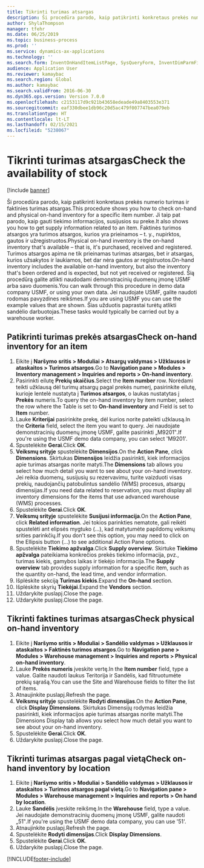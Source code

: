 ```yaml
---
title: Tikrinti turimas atsargas
description: Ši procedūra parodo, kaip patikrinti konkretaus prekės numerio turimas ir faktinies turimas atsargas.
author: ShylaThompson
manager: tfehr
ms.date: 06/25/2019
ms.topic: business-process
ms.prod: ''
ms.service: dynamics-ax-applications
ms.technology: ''
ms.search.form: InventOnHandItemListPage, SysQueryForm, InventDimParmFixed, InventSupply, DefaultDashboard, WHSInventPhysicalOnhand, WHSOnHand, InventOnhandItem
audience: Application User
ms.reviewer: kamaybac
ms.search.region: Global
ms.author: kamaybac
ms.search.validFrom: 2016-06-30
ms.dyn365.ops.version: Version 7.0.0
ms.openlocfilehash: c2153117d9c921b43658edeade49a8403553e371
ms.sourcegitcommit: eaf330dbee1db96c20d5ac479f007747bea079eb
ms.translationtype: HT
ms.contentlocale: lt-LT
ms.lasthandoff: 02/15/2021
ms.locfileid: "5238067"
---
```

# <a name="check-the-availability-of-stock"></a><span data-ttu-id="9d423-103">Tikrinti turimas atsargas</span><span class="sxs-lookup"><span data-stu-id="9d423-103">Check the availability of stock</span></span>

[!include [banner](../../includes/banner.md)]

<span data-ttu-id="9d423-104">Ši procedūra parodo, kaip patikrinti konkretaus prekės numerio turimas ir faktinies turimas atsargas.</span><span class="sxs-lookup"><span data-stu-id="9d423-104">This procedure shows you how to check on-hand and physical on-hand inventory for a specific item number.</span></span> <span data-ttu-id="9d423-105">Ji taip pat parodo, kaip gauti tiekimo informacijos, susijusios su preke.</span><span class="sxs-lookup"><span data-stu-id="9d423-105">It also shows you how to get supply information related to an item.</span></span> <span data-ttu-id="9d423-106">Faktinės turimos atsargos yra turimos atsargos, kurios yra prieinamos – t. y., nupirktos, gautos ir užregistruotos.</span><span class="sxs-lookup"><span data-stu-id="9d423-106">Physical on-hand inventory is the on-hand inventory that's available – that is, it's purchased, received and registered.</span></span> <span data-ttu-id="9d423-107">Turimos atsargos apima ne tik prieinamas turimas atsargas, bet ir atsargas, kurios užsakytos ir laukiamos, bet dar nėra gautos ar registruotos.</span><span class="sxs-lookup"><span data-stu-id="9d423-107">On-hand inventory includes the available on-hand inventory, but also the inventory that's been ordered and is expected, but not yet received or registered.</span></span> <span data-ttu-id="9d423-108">Šią procedūrą galite atlikti naudodami demonstracinių duomenų įmonę USMF arba savo duomenis.</span><span class="sxs-lookup"><span data-stu-id="9d423-108">You can walk through this procedure in demo data company USMF, or using your own data.</span></span> <span data-ttu-id="9d423-109">Jei naudojate USMF, galite naudoti rodomas pavyzdines reikšmes.</span><span class="sxs-lookup"><span data-stu-id="9d423-109">If you are using USMF you can use the example values that are shown.</span></span> <span data-ttu-id="9d423-110">Šias užduotis paprastai turėtų atlikti sandėlio darbuotojas.</span><span class="sxs-lookup"><span data-stu-id="9d423-110">These tasks would typically be carried out by a warehouse worker.</span></span>


## <a name="check-on-hand-inventory-for-an-item"></a><span data-ttu-id="9d423-111">Patikrinti turimas prekės atsargas</span><span class="sxs-lookup"><span data-stu-id="9d423-111">Check on-hand inventory for an item</span></span>
1. <span data-ttu-id="9d423-112">Eikite į **Naršymo sritis > Moduliai > Atsargų valdymas > Užklausos ir ataskaitos > Turimos atsargos**.</span><span class="sxs-lookup"><span data-stu-id="9d423-112">Go to **Navigation pane > Modules > Inventory management > Inquiries and reports > On-hand inventory**.</span></span>
2. <span data-ttu-id="9d423-113">Pasirinkti eilutę **Prekių skaičius**.</span><span class="sxs-lookup"><span data-stu-id="9d423-113">Select the **Item number** row.</span></span> <span data-ttu-id="9d423-114">Norėdami teikti užklausą dėl turimų atsargų pagal prekės numerį, pasirinkite eilutę, kurioje lentelė nustatyta į **Turimos atsargos**, o laukas nustatytas į **Prekės** numeris.</span><span class="sxs-lookup"><span data-stu-id="9d423-114">To query the on-hand inventory by item number, select the row where the Table is set to **On-hand inventory** and Field is set to **Item** number.</span></span>
3. <span data-ttu-id="9d423-115">Lauke **Kriterijai** pasirinkite prekę, dėl kurios norite pateikti užklausą.</span><span class="sxs-lookup"><span data-stu-id="9d423-115">In the **Criteria** field, select the item you want to query.</span></span> <span data-ttu-id="9d423-116">Jei naudojate demonstracinių duomenų įmonę USMF, galite pasirinkti „M9201‟.</span><span class="sxs-lookup"><span data-stu-id="9d423-116">If you're using the USMF demo data company, you can select 'M9201'.</span></span>  
4. <span data-ttu-id="9d423-117">Spustelėkite **Gerai**.</span><span class="sxs-lookup"><span data-stu-id="9d423-117">Click **OK**.</span></span>
5. <span data-ttu-id="9d423-118">**Veiksmų srityje** spustelėkite **Dimensijos**.</span><span class="sxs-lookup"><span data-stu-id="9d423-118">On the **Action Pane**, click **Dimensions**.</span></span> <span data-ttu-id="9d423-119">Skirtukas **Dimensijos** leidžia pasirinkti, kiek informacijos apie turimas atsargas norite matyti.</span><span class="sxs-lookup"><span data-stu-id="9d423-119">The **Dimensions** tab allows you select how much detail you want to see about your on-hand inventory.</span></span> <span data-ttu-id="9d423-120">Jei reikia duomenų, susijusių su rezervavimu, turite vaizduoti visas prekių, naudojančių patobulintus sandėlio (WMS) procesus, atsargų dimensijas.</span><span class="sxs-lookup"><span data-stu-id="9d423-120">If you need data related to reservation, you must display all inventory dimensions for the items that use advanced warehouse (WMS) processes.</span></span>
6. <span data-ttu-id="9d423-121">Spustelėkite **Gerai**.</span><span class="sxs-lookup"><span data-stu-id="9d423-121">Click **OK**.</span></span>
7. <span data-ttu-id="9d423-122">**Veiksmų srityje** spustelėkite **Susijusi informacija**.</span><span class="sxs-lookup"><span data-stu-id="9d423-122">On the **Action Pane**, click **Related information**.</span></span> <span data-ttu-id="9d423-123">Jei tokios parinkties nematote, gali reikėti spustelėti ant elipsės mygtuko (...), kad matytumėte papildomų veiksmų srities parinkčių.</span><span class="sxs-lookup"><span data-stu-id="9d423-123">If you don't see this option, you may need to click on the Ellipsis button (…) to see additional Action Pane options.</span></span>
8. <span data-ttu-id="9d423-124">Spustelėkite **Tiekimo apžvalga**.</span><span class="sxs-lookup"><span data-stu-id="9d423-124">Click **Supply overview**.</span></span> <span data-ttu-id="9d423-125">Skirtuke **Tiekimo apžvalga** pateikiama konkrečios prekės tiekimo informacija, pvz., turimas kiekis, gamybos laikas ir tiekėjo informacija.</span><span class="sxs-lookup"><span data-stu-id="9d423-125">The **Supply overview** tab provides supply information for a specific item, such as the quantity on-hand, the lead time, and vendor information.</span></span>  
9. <span data-ttu-id="9d423-126">Išplėskite sekciją **Turimas kiekis**.</span><span class="sxs-lookup"><span data-stu-id="9d423-126">Expand the **On-hand** section.</span></span>
10. <span data-ttu-id="9d423-127">Išplėskite skyrių **Tiekėjai**.</span><span class="sxs-lookup"><span data-stu-id="9d423-127">Expand the **Vendors** section.</span></span>
11. <span data-ttu-id="9d423-128">Uždarykite puslapį.</span><span class="sxs-lookup"><span data-stu-id="9d423-128">Close the page.</span></span>
12. <span data-ttu-id="9d423-129">Uždarykite puslapį.</span><span class="sxs-lookup"><span data-stu-id="9d423-129">Close the page.</span></span>

## <a name="check-physical-on-hand-inventory"></a><span data-ttu-id="9d423-130">Tikrinti faktines turimas atsargas</span><span class="sxs-lookup"><span data-stu-id="9d423-130">Check physical on-hand inventory</span></span>
1. <span data-ttu-id="9d423-131">Eikite į **Naršymo sritis > Moduliai > Sandėlio valdymas > Užklausos ir ataskaitos > Faktinės turimos atsargos**.</span><span class="sxs-lookup"><span data-stu-id="9d423-131">Go to **Navigation pane > Modules > Warehouse management > Inquiries and reports > Physical on-hand inventory**.</span></span>
2. <span data-ttu-id="9d423-132">Lauke **Prekės numeris** įveskite vertę.</span><span class="sxs-lookup"><span data-stu-id="9d423-132">In the **Item number** field, type a value.</span></span> <span data-ttu-id="9d423-133">Galite naudoti laukus Teritorija ir Sandėlis, kad filtruotumėte prekių sąrašą.</span><span class="sxs-lookup"><span data-stu-id="9d423-133">You can use the Site and Warehouse fields to filter the list of items.</span></span> 
3. <span data-ttu-id="9d423-134">Atnaujinkite puslapį.</span><span class="sxs-lookup"><span data-stu-id="9d423-134">Refresh the page.</span></span>
4. <span data-ttu-id="9d423-135">**Veiksmų srityje** spustelėkite **Rodyti dimensijas**.</span><span class="sxs-lookup"><span data-stu-id="9d423-135">On the **Action Pane**, click **Display Dimensions**.</span></span> <span data-ttu-id="9d423-136">Skirtukas Dimensijų rodymas leidžia pasirinkti, kiek informacijos apie turimas atsargas norite matyti.</span><span class="sxs-lookup"><span data-stu-id="9d423-136">The Dimensions Display tab allows you select how much detail you want to see about your on-hand inventory.</span></span>
5. <span data-ttu-id="9d423-137">Spustelėkite **Gerai**.</span><span class="sxs-lookup"><span data-stu-id="9d423-137">Click **OK**.</span></span>
6. <span data-ttu-id="9d423-138">Uždarykite puslapį.</span><span class="sxs-lookup"><span data-stu-id="9d423-138">Close the page.</span></span>

## <a name="check-on-hand-inventory-by-location"></a><span data-ttu-id="9d423-139">Tikrinti turimas atsargas pagal vietą</span><span class="sxs-lookup"><span data-stu-id="9d423-139">Check on-hand inventory by location</span></span>
1. <span data-ttu-id="9d423-140">Eikite į **Naršymo sritis > Moduliai > Sandėlio valdymas > Užklausos ir ataskaitos > Turimos atsargos pagal vietą**.</span><span class="sxs-lookup"><span data-stu-id="9d423-140">Go to **Navigation pane > Modules > Warehouse management > Inquiries and reports > On hand by location**.</span></span>
2. <span data-ttu-id="9d423-141">Lauke **Sandėlis** įveskite reikšmę.</span><span class="sxs-lookup"><span data-stu-id="9d423-141">In the **Warehouse** field, type a value.</span></span> <span data-ttu-id="9d423-142">Jei naudojate demonstracinių duomenų įmonę USMF, galite naudoti „51‟.</span><span class="sxs-lookup"><span data-stu-id="9d423-142">If you're using the USMF demo data company, you can use '51'.</span></span>  
3. <span data-ttu-id="9d423-143">Atnaujinkite puslapį.</span><span class="sxs-lookup"><span data-stu-id="9d423-143">Refresh the page.</span></span>
4. <span data-ttu-id="9d423-144">Spustelėkite **Rodyti dimensijas**.</span><span class="sxs-lookup"><span data-stu-id="9d423-144">Click **Display Dimensions**.</span></span>
5. <span data-ttu-id="9d423-145">Spustelėkite **Gerai**.</span><span class="sxs-lookup"><span data-stu-id="9d423-145">Click **OK**.</span></span>
6. <span data-ttu-id="9d423-146">Uždarykite puslapį.</span><span class="sxs-lookup"><span data-stu-id="9d423-146">Close the page.</span></span>



[!INCLUDE[footer-include](../../../includes/footer-banner.md)]